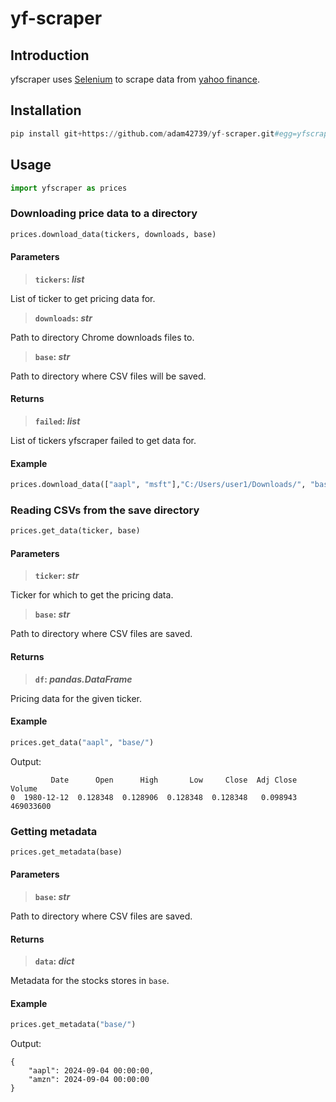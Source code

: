 # yf-scraper

## Introduction

yfscraper uses [Selenium](https://selenium-python.readthedocs.io) to scrape data from [yahoo finance](https://finance.yahoo.com).

## Installation

```python
pip install git+https://github.com/adam42739/yf-scraper.git#egg=yfscraper
```

## Usage

```python
import yfscraper as prices
```

### Downloading price data to a directory

```python
prices.download_data(tickers, downloads, base)
```

#### Parameters

> **`tickers`: _list_**

List of ticker to get pricing data for.

> **`downloads`: _str_**

Path to directory Chrome downloads files to.

> **`base`: _str_**

Path to directory where CSV files will be saved.

#### Returns

> **`failed`: _list_**

List of tickers yfscraper failed to get data for.

#### Example

```python
prices.download_data(["aapl", "msft"],"C:/Users/user1/Downloads/", "base/")
```

### Reading CSVs from the save directory

```python
prices.get_data(ticker, base)
```

#### Parameters

> **`ticker`: _str_**

Ticker for which to get the pricing data.

> **`base`: _str_**

Path to directory where CSV files are saved.

#### Returns

> **`df`: _pandas.DataFrame_**

Pricing data for the given ticker.

#### Example

```python
prices.get_data("aapl", "base/")
```

Output:

```console
         Date      Open      High       Low     Close  Adj Close     Volume
0  1980-12-12  0.128348  0.128906  0.128348  0.128348   0.098943  469033600
```

### Getting metadata

```python
prices.get_metadata(base)
```

#### Parameters

> **`base`: _str_**

Path to directory where CSV files are saved.

#### Returns

> **`data`: _dict_**

Metadata for the stocks stores in `base`.

#### Example

```python
prices.get_metadata("base/")
```

Output:

```console
{
    "aapl": 2024-09-04 00:00:00,
    "amzn": 2024-09-04 00:00:00
}
```

